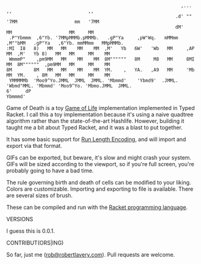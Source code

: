 ```                                                                                                                         
                                                                ,...      ,,                            ,,        
                                                              .d' ""    '7MM                     mm   '7MM        
                                                              dM'         MM                     MM     MM        
 .P"Ybmmm  ,6"Yb. '7MMpMMMb.pMMMb.   .gP"Ya     ,pW"Wq.   mMMmm     ,M""bMM   .gP"Ya   ,6"Yb. mmMMmm   MMpMMMb.  
:MI  I8   8)   MM   MM    MM    MM  ,M'   Yb   6W'   'Wb   MM     ,AP    MM  ,M'   Yb 8)   MM   MM     MM    MM  
 WmmmP"    ,pm9MM   MM    MM    MM  8M""""""   8M     M8   MM     8MI    MM  8M""""""  ,pm9MM   MM     MM    MM  
8M        8M   MM   MM    MM    MM  YM.    ,   YA.   ,A9   MM     'Mb    MM  YM.    , 8M   MM   MM     MM    MM  
 YMMMMMb  'Moo9^Yo.JMML  JMML  JMML. 'Mbmmd'    'Ybmd9'  .JMML.    'Wbmd"MML. 'Mbmmd' 'Moo9^Yo. 'Mbmo.JMML  JMML.
6'     dP
Ybmmmd'
``` 

Game of Death is a toy [Game of Life](https://en.wikipedia.org/wiki/Conway%27s_Game_of_Life) implementation implemented in Typed Racket. I call this a toy implementation because it's using a naive quadtree algorithm rather than the state-of-the-art Hashlife. However, building it taught me a bit about Typed Racket, and it was a blast to put together.

It has some basic support for [Run Length Encoding](https://www.conwaylife.com/wiki/Run_Length_Encoded), and will import and export via that format.

GIFs can be exported, but beware, it's slow and might crash your system. GIFs will be sized according to the viewport, so if you're full screen, you're probably going to have a bad time.

The rule governing birth and death of cells can be modified to your liking. Colors are customizable. Importing and exporting to file is available. There are several sizes of brush.

These can be compiled and run with the [Racket programming language](https://racket-lang.org/).

VERSIONS

I guess this is 0.0.1.

CONTRIBUT(ORS|ING)

So far, just me (rob@robertlavery.com). Pull requests are welcome.
